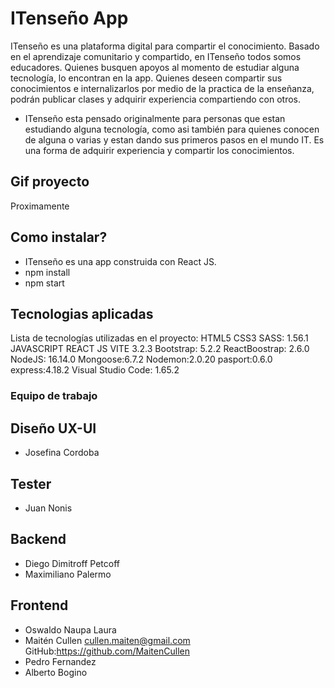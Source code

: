 # ITenseño App

ITenseño es una plataforma digital para compartir el conocimiento. Basado en el aprendizaje comunitario y compartido, en ITenseño todos somos educadores. Quienes busquen apoyos al momento de estudiar alguna tecnología, lo encontran en la app. Quienes deseen compartir sus conocimientos e internalizarlos por medio de la practica de la enseñanza, podrán publicar clases y adquirir experiencia compartiendo con otros. 
- ITenseño esta pensado originalmente para personas que estan estudiando alguna tecnología, como asi también para quienes conocen de alguna o varias y estan dando sus primeros pasos en el mundo IT. Es una forma de adquirir experiencia y compartir los conocimientos. 

## Gif proyecto
Proximamente

## Como instalar?
- ITenseño es una app construida con React JS.
- npm install
- npm start


## Tecnologias aplicadas
Lista de tecnologías utilizadas en el proyecto:
HTML5
CSS3
SASS: 1.56.1
JAVASCRIPT
REACT JS
VITE 3.2.3
Bootstrap: 5.2.2
ReactBoostrap: 2.6.0
NodeJS: 16.14.0
Mongoose:6.7.2
Nodemon:2.0.20
pasport:0.6.0
express:4.18.2
Visual Studio Code: 1.65.2

### Equipo de trabajo

## Diseño UX-UI
- Josefina Cordoba
## Tester
- Juan Nonis
## Backend
- Diego Dimitroff Petcoff
- Maximiliano Palermo
## Frontend
- Oswaldo Naupa Laura
- Maitén Cullen
cullen.maiten@gmail.com
GitHub:https://github.com/MaitenCullen
- Pedro Fernandez
- Alberto Bogino






